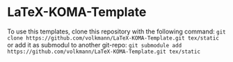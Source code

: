 # LaTeX-KOMA-Template

To use this templates, clone this repository with the following command:
`git clone https://github.com/volkmann/LaTeX-KOMA-Template.git tex/static`
or add it as submodul to another git-repo:
`git submodule add https://github.com/volkmann/LaTeX-KOMA-Template.git tex/static` 